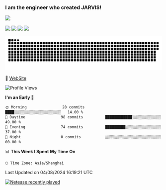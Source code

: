 ### I am the engineer who created JARVIS!

[![](https://img.shields.io/badge/MacOS-Monterey-2376bc?style=flat-square&logo=apple&logoColor=ffffff)](https://www.apple.com/)

[![](https://img.shields.io/badge/-Java-007396?style=flat-square&logo=java&logoColor=ffffff)](https://www.java.com/)
[![](https://img.shields.io/badge/-Spring-6DB33F?style=flat-square&logo=spring&logoColor=white)](https://spring.io/projects/spring-framework/)
[![](https://img.shields.io/badge/-Docker-2496ED?style=flat-square&logo=docker&logoColor=ffffff)](https://www.docker.com/)
[![](https://img.shields.io/badge/-MySQL-003545?style=flat-square&logo=mysql&logoColor=white)](https://www.mysql.com/)

<picture>
  <source media="(prefers-color-scheme: dark)" srcset="https://raw.githubusercontent.com/JARVISMindEngineer/JARVISMindEngineer/output/github-snake-dark.svg">
  <source media="(prefers-color-scheme: light)" srcset="https://raw.githubusercontent.com/JARVISMindEngineer/JARVISMindEngineer/output/github-snake.svg">
  <img alt="github contribution grid snake animation" src="https://raw.githubusercontent.com/JARVISMindEngineer/JARVISMindEngineer/output/github-snake.svg">
</picture>

💬 [WebSite](https://fastx-ai.com/)

<!--START_SECTION:waka-->
![Profile Views](http://img.shields.io/badge/Profile%20Views-1-blue)

**I'm an Early 🐤** 

```text
🌞 Morning                28 commits          ████░░░░░░░░░░░░░░░░░░░░░   14.00 % 
🌆 Daytime                98 commits          ████████████░░░░░░░░░░░░░   49.00 % 
🌃 Evening                74 commits          █████████░░░░░░░░░░░░░░░░   37.00 % 
🌙 Night                  0 commits           ░░░░░░░░░░░░░░░░░░░░░░░░░   00.00 % 
```


📊 **This Week I Spent My Time On** 

```text
🕑︎ Time Zone: Asia/Shanghai
```


 Last Updated on 04/08/2024 16:19:21 UTC
<!--END_SECTION:waka-->

[![Netease recently played](https://netease-recent-profile.vercel.app/?id=82239522&theme=card&themeColor=e60026&size=300)](https://netease-recent-profile.vercel.app/?id=82239522&theme=card&themeColor=e60026&size=300)


